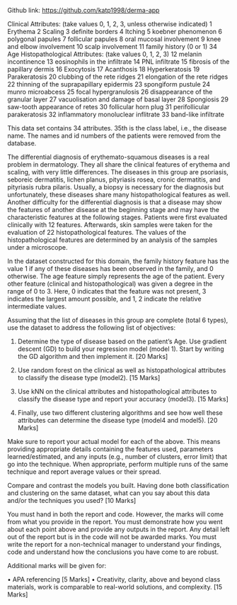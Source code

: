 Github link: https://github.com/katp1998/derma-app 

Clinical Attributes: (take values 0, 1, 2, 3, unless otherwise indicated) 
1 Erythema 
    2 Scaling 
    3 definite borders 
    4 Itching 
    5 koebner phenomenon 
    6 polygonal papules 
    7 follicular papules 
    8 oral mucosal involvement 
    9 knee and elbow involvement 
    10 scalp involvement 
    11 family history (0 or 1) 
    34 Age 
Histopathological Attributes: (take values 0, 1, 2, 3) 
    12 melanin incontinence 
    13 eosinophils in the infiltrate 
    14 PNL infiltrate 
    15 fibrosis of the papillary dermis 
    16 Exocytosis 
    17 Acanthosis 
    18 Hyperkeratosis 
    19 Parakeratosis 
    20 clubbing of the rete ridges 
    21 elongation of the rete ridges 
    22 thinning of the suprapapillary epidermis 
    23 spongiform pustule 
    24 munro microabcess 
    25 focal hypergranulosis 
    26 disappearance of the granular layer 
    27 vacuolisation and damage of basal layer 
    28 Spongiosis 
    29 saw-tooth appearance of retes 
    30 follicular horn plug
    31 perifollicular parakeratosis 
    32 inflammatory monoluclear inflitrate 
    33 band-like infiltrate 
 
This data set contains 34 attributes. 35th is the class label, i.e., the disease name. The names and id numbers of the patients were removed from the database. 
 
The differential diagnosis of erythemato-squamous diseases is a real problem in dermatology. They all share the clinical features of erythema and scaling, with very little differences. The diseases in this group are psoriasis, seboreic dermatitis, lichen planus, pityriasis rosea, cronic dermatitis, and pityriasis rubra pilaris. Usually, a biopsy is necessary for the diagnosis but unfortunately, these diseases share many histopathological features as well. Another difficulty for the differential diagnosis is that a disease may show the features of another disease at the beginning stage and may have the characteristic features at the following stages. Patients were first evaluated clinically with 12 features. Afterwards, skin samples were taken for the evaluation of 22 histopathological features. The values of the histopathological features are determined by an analysis of the samples under a microscope. 
 
In the dataset constructed for this domain, the family history feature has the value 1 if any of these diseases has been observed in the family, and 0 otherwise. The age feature simply represents the age of the patient. Every other feature (clinical and histopathological) was given a degree in the range of 0 to 3. Here, 0 indicates that the feature was not present, 3 indicates the largest amount possible, and 1, 2 indicate the relative intermediate values. 
 
Assuming that the list of diseases in this group are complete (total 6 types), use the dataset to address the following list of objectives: 

1.	Determine the type of disease based on the patient’s Age. Use gradient descent (GD) to build your regression model (model 1). Start by writing the GD algorithm and then implement it. [20 Marks] 

2.	Use random forest on the clinical as well as histopathological attributes to classify the disease type (model2). [15 Marks] 

3.	Use kNN on the clinical attributes and histopathological attributes to classify the disease type and report your accuracy (model3). [15 Marks] 

4.	Finally, use two different clustering algorithms and see how well these attributes can determine the disease type (model4 and model5). [20 Marks] 

Make sure to report your actual model for each of the above. This means providing appropriate details containing the features used, parameters learned/estimated, and any inputs (e.g., number of clusters, error limit) that go into the technique. When appropriate, perform multiple runs of the same technique and report average values or their spread. 

Compare and contrast the models you built. Having done both classification and clustering on the same dataset, what can you say about this data and/or the techniques you used? [10 Marks] 

You must hand in both the report and code. However, the marks will come from what you provide in the report. You must demonstrate how you went about each point above and provide any outputs in the report. Any detail left out of the report but is in the code will not be awarded marks.  You must write the report for a non-technical manager to understand your findings, code and understand how the conclusions you have come to are robust. 
 
Additional marks will be given for:

•	APA referencing [5 Marks]
•	Creativity, clarity, above and beyond class materials, work is comparable to real-world solutions, and complexity. [15 Marks]